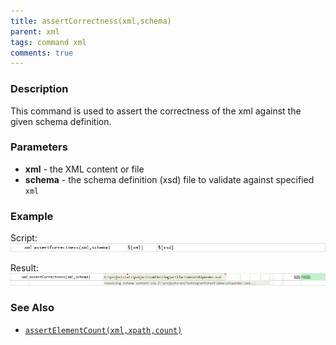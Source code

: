 ```yaml
---
title: assertCorrectness(xml,schema)
parent: xml
tags: command xml
comments: true
---
```


### Description
This command is used to assert the correctness of the xml against the given schema definition.

### Parameters
- **xml** - the XML content or file
- **schema** \- the schema definition (xsd) file to validate against specified `xml`


### Example
Script:<br/>
![](image/assertCorrectness_01.png)

Result:<br/>
![](image/assertCorrectness_02.png)


### See Also
- [`assertElementCount(xml,xpath,count)`](assertElementCount(xml,xpath,count))
